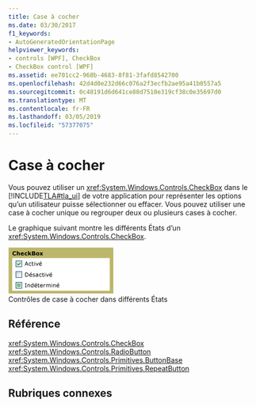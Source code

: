 ```yaml
---
title: Case à cocher
ms.date: 03/30/2017
f1_keywords:
- AutoGeneratedOrientationPage
helpviewer_keywords:
- controls [WPF], CheckBox
- CheckBox control [WPF]
ms.assetid: ee701cc2-968b-4683-8f81-3fafd8542700
ms.openlocfilehash: 42d4d0e232d66c076a2f3ecfb2ae95a41b0557a5
ms.sourcegitcommit: 0c48191d6d641ce88d7510e319cf38c0e35697d0
ms.translationtype: MT
ms.contentlocale: fr-FR
ms.lasthandoff: 03/05/2019
ms.locfileid: "57377075"
---
```

# <a name="checkbox"></a>Case à cocher
Vous pouvez utiliser un <xref:System.Windows.Controls.CheckBox> dans le [!INCLUDE[TLA#tla_ui](../../../../includes/tlasharptla-ui-md.md)] de votre application pour représenter les options qu’un utilisateur puisse sélectionner ou effacer. Vous pouvez utiliser une case à cocher unique ou regrouper deux ou plusieurs cases à cocher.  
  
 Le graphique suivant montre les différents États d’un <xref:System.Windows.Controls.CheckBox>.  
  
 ![CheckBox states](./media/ss-ctl-checkbox.png "SS_CTL_checkbox")  
Contrôles de case à cocher dans différents États  
  
## <a name="reference"></a>Référence  
 <xref:System.Windows.Controls.CheckBox>  
  <xref:System.Windows.Controls.RadioButton>  
  <xref:System.Windows.Controls.Primitives.ButtonBase>  
  <xref:System.Windows.Controls.Primitives.RepeatButton>  
  
## <a name="related-sections"></a>Rubriques connexes
